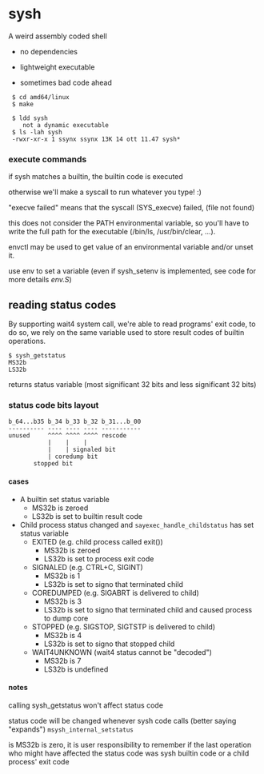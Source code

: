 # sysh
A weird assembly coded shell

 * no dependencies

 * lightweight executable

 * sometimes bad code ahead

~~~
 $ cd amd64/linux
 $ make
~~~

~~~
 $ ldd sysh
    not a dynamic executable
 $ ls -lah sysh
 -rwxr-xr-x 1 ssynx ssynx 13K 14 ott 11.47 sysh*
~~~

### execute commands

if sysh matches a builtin, the builtin code is executed

otherwise we'll make a syscall to run whatever you type! :)

"execve failed" means that the syscall (SYS_execve) failed, (file not found)

this does not consider the PATH environmental variable, so you'll have to write the full path for
the executable (/bin/ls, /usr/bin/clear, ...).

envctl may be used to get value of an environmental variable and/or unset it.

use env to set a variable (even if sysh_setenv is implemented, see code for more details *env.S*)

## reading status codes

By supporting wait4 system call, we're able to read programs' exit code, to do
so, we rely on the same variable used to store result codes of builtin
operations.

~~~ 
$ sysh_getstatus 
MS32b 
LS32b 
~~~

returns status variable (most significant 32 bits and less significant 32 bits)

### status code bits layout

~~~
b_64...b35 b_34 b_33 b_32 b_31...b_00
---------- ---- ---- ---- -----------
unused     ^^^^ ^^^^ ^^^^ rescode
           |    |    |
           |    | signaled bit
           | coredump bit
       stopped bit
~~~

#### cases

 * A builtin set status variable
   * MS32b is zeroed 
   * LS32b is set to builtin result code
 * Child process status changed and ```sayexec_handle_childstatus``` has set status variable
   * EXITED (e.g. child process called exit()) 
     * MS32b is zeroed 
     * LS32b is set to process exit code 
   * SIGNALED (e.g. CTRL+C, SIGINT) 
     * MS32b is 1 
     * LS32b is set to signo that terminated child 
   * COREDUMPED (e.g. SIGABRT is delivered to child)
     * MS32b is 3 
     * LS32b is set to signo that terminated child and caused process to dump core 
   * STOPPED (e.g. SIGSTOP, SIGTSTP is delivered to child) 
     * MS32b is 4 
     * LS32b is set to signo that stopped child 
   * WAIT4UNKNOWN (wait4 status cannot be "decoded") 
     * MS32b is 7 
     * LS32b is undefined

#### notes

calling sysh_getstatus won't affect status code

status code will be changed whenever sysh code calls (better saying
"expands") ```msysh_internal_setstatus```

is MS32b is zero, it is user responsibility to remember if the last operation
who might have affected the status code was sysh builtin code or a child
process' exit code
